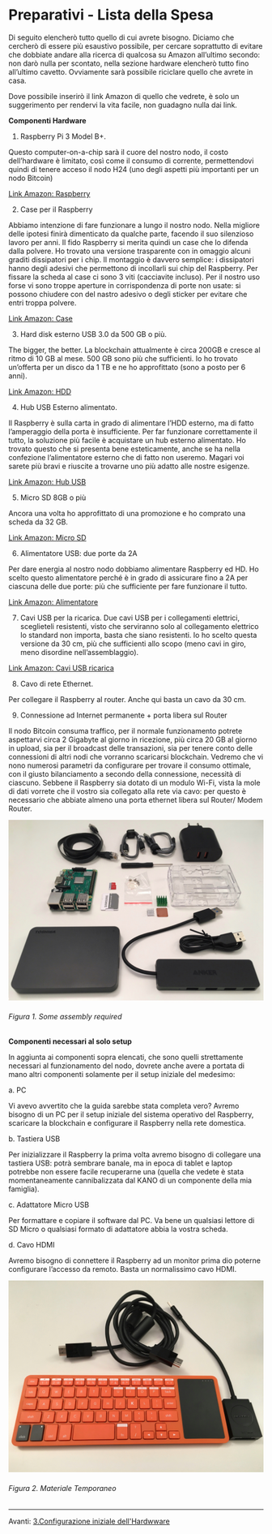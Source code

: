 # Preparativi - Lista della Spesa

Di seguito elencherò tutto quello di cui avrete bisogno. Diciamo che cercherò di
essere più esaustivo possibile, per cercare soprattutto di evitare che dobbiate
andare alla ricerca di qualcosa su Amazon all’ultimo secondo: non darò nulla per
scontato, nella sezione hardware elencherò tutto fino all’ultimo cavetto.
Ovviamente sarà possibile riciclare quello che avrete in casa.

Dove possibile inserirò il link Amazon di quello che vedrete, è solo un
suggerimento per rendervi la vita facile, non guadagno nulla dai link.

**Componenti Hardware**

1.  Raspberry Pi 3 Model B+.

Questo computer-on-a-chip sarà il cuore del nostro nodo, il costo dell’hardware
è limitato, così come il consumo di corrente, permettendovi quindi di tenere
acceso il nodo H24 (uno degli aspetti più importanti per un nodo Bitcoin)

[Link Amazon:
Raspberry](https://www.amazon.it/gp/product/B07BDR5PDW/ref=oh_aui_detailpage_o01_s00?ie=UTF8&psc=1)

2.  Case per il Raspberry

Abbiamo intenzione di fare funzionare a lungo il nostro nodo. Nella migliore
delle ipotesi finirà dimenticato da qualche parte, facendo il suo silenzioso
lavoro per anni. Il fido Raspberry si merita quindi un case che lo difenda dalla
polvere. Ho trovato una versione trasparente con in omaggio alcuni graditi
dissipatori per i chip. Il montaggio è davvero semplice: i dissipatori hanno
degli adesivi che permettono di incollarli sui chip del Raspberry. Per fissare
la scheda al case ci sono 3 viti (cacciavite incluso). Per il nostro uso forse
vi sono troppe aperture in corrispondenza di porte non usate: si possono
chiudere con del nastro adesivo o degli sticker per evitare che entri troppa
polvere.

[Link Amazon:
Case](https://www.amazon.it/gp/product/B00UCSO6SW/ref=oh_aui_detailpage_o01_s00?ie=UTF8&psc=1)

3.  Hard disk esterno USB 3.0 da 500 GB o più.

The bigger, the better. La blockchain attualmente è circa 200GB e cresce al
ritmo di 10 GB al mese. 500 GB sono più che sufficienti. Io ho trovato
un’offerta per un disco da 1 TB e ne ho approfittato (sono a posto per 6 anni).

[Link Amazon:
HDD](https://www.amazon.it/gp/product/B07997KKSK/ref=oh_aui_detailpage_o01_s00?ie=UTF8&psc=1)

4.  Hub USB Esterno alimentato.

Il Raspberry è sulla carta in grado di alimentare l’HDD esterno, ma di fatto
l’amperaggio della porta è insufficiente. Per far funzionare correttamente il
tutto, la soluzione più facile è acquistare un hub esterno alimentato. Ho
trovato questo che si presenta bene esteticamente, anche se ha nella confezione
l’alimentatore esterno che di fatto non useremo. Magari voi sarete più bravi e
riuscite a trovarne uno più adatto alle nostre esigenze.

[Link Amazon: Hub
USB](https://www.amazon.it/gp/product/B0192W3HX8/ref=oh_aui_detailpage_o01_s00?ie=UTF8&psc=1)

5.  Micro SD 8GB o più

Ancora una volta ho approfittato di una promozione e ho comprato una scheda da
32 GB.

[Link Amazon: Micro
SD](https://www.amazon.it/gp/product/B06XFSZGCC/ref=oh_aui_detailpage_o01_s01?ie=UTF8&psc=1)

6.  Alimentatore USB: due porte da 2A

Per dare energia al nostro nodo dobbiamo alimentare Raspberry ed HD. Ho scelto
questo alimentatore perché è in grado di assicurare fino a 2A per ciascuna delle
due porte: più che sufficiente per fare funzionare il tutto.

[Link Amazon:
Alimentatore](https://www.amazon.it/gp/product/B01BELJRBQ/ref=oh_aui_detailpage_o00_s00?ie=UTF8&psc=1)

7.  Cavi USB per la ricarica. Due cavi USB per i collegamenti elettrici,
    sceglieteli resistenti, visto che serviranno solo al collegamento elettrico
    lo standard non importa, basta che siano resistenti. Io ho scelto questa
    versione da 30 cm, più che sufficienti allo scopo (meno cavi in giro, meno
    disordine nell’assemblaggio).

[Link Amazon: Cavi USB
ricarica](https://www.amazon.it/gp/product/B019PZPYK6/ref=oh_aui_detailpage_o00_s00?ie=UTF8&psc=1)

8.  Cavo di rete Ethernet.

   Per collegare il Raspberry al router. Anche qui basta un cavo da 30 cm.

9.  Connessione ad Internet permanente + porta libera sul Router

   Il nodo Bitcoin consuma traffico, per il normale funzionamento potrete
   aspettarvi circa 2 Gigabyte al giorno in ricezione, più circa 20 GB al
   giorno in upload, sia per il broadcast delle transazioni, sia per tenere
  conto delle connessioni di altri nodi che vorranno scaricarsi blockchain.
Vedremo che vi nono numerosi parametri da configurare per trovare il consumo
ottimale, con il giusto bilanciamento a secondo della connessione, necessità
   di ciascuno. Sebbene il Raspberry sia dotato di un modulo Wi-Fi, vista la
   mole di dati vorrete che il vostro sia collegato alla rete via cavo: per
   questo è necessario che abbiate almeno una porta ethernet libera sul Router/
   Modem Router.

![Some assembly required](/images/001.SomeAssemblyRequired.jpeg)


###### Figura 1. Some assembly required ######

**Componenti necessari al solo setup**

   In aggiunta ai componenti sopra elencati, che sono quelli strettamente
  necessari al funzionamento del nodo, dovrete anche avere a portata di mano
   altri componenti solamente per il setup iniziale del medesimo:

a.  PC

   Vi avevo avvertito che la guida sarebbe stata completa vero? Avremo bisogno
   di un PC per il setup iniziale del sistema operativo del Raspberry,
   scaricare la blockchain e configurare il Raspberry nella rete domestica.

b.  Tastiera USB

  Per inizializzare il Raspberry la prima volta avremo bisogno di collegare
   una tastiera USB: potrà sembrare banale, ma in epoca di tablet e laptop
   potrebbe non essere facile recuperarne una (quella che vedete è stata
   momentaneamente cannibalizzata dal KANO di un componente della mia
   famiglia).

c.  Adattatore Micro USB

   Per formattare e copiare il software dal PC. Va bene un qualsiasi lettore di
   SD Micro o qualsiasi formato di adattatore abbia la vostra scheda.

d.  Cavo HDMI

Avremo bisogno di connettere il Raspberry ad un monitor prima dio poterne
configurare l’accesso da remoto. Basta un normalissimo cavo HDMI.





![Qualche pezzo extra](/images/002.MaterialeTemporaneo.jpg)


###### Figura 2. Materiale Temporaneo ######

---
Avanti: [3.Configurazione iniziale dell'Hardwware](/3.%20Configurazione%20iniziale%20dell'Hardware.md)
